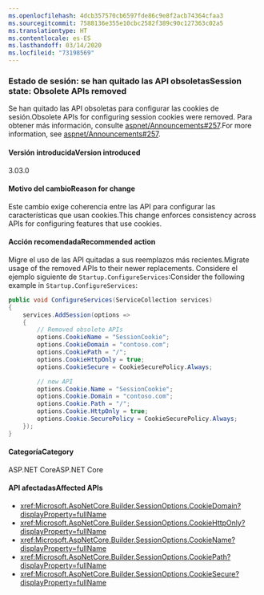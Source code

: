 ```yaml
---
ms.openlocfilehash: 4dcb357570cb6597fde86c9e8f2acb74364cfaa3
ms.sourcegitcommit: 7588136e355e10cbc2582f389c90c127363c02a5
ms.translationtype: HT
ms.contentlocale: es-ES
ms.lasthandoff: 03/14/2020
ms.locfileid: "73198569"
---
```

### <a name="session-state-obsolete-apis-removed"></a><span data-ttu-id="8bad5-101">Estado de sesión: se han quitado las API obsoletas</span><span class="sxs-lookup"><span data-stu-id="8bad5-101">Session state: Obsolete APIs removed</span></span>

<span data-ttu-id="8bad5-102">Se han quitado las API obsoletas para configurar las cookies de sesión.</span><span class="sxs-lookup"><span data-stu-id="8bad5-102">Obsolete APIs for configuring session cookies were removed.</span></span> <span data-ttu-id="8bad5-103">Para obtener más información, consulte [aspnet/Announcements#257](https://github.com/aspnet/Announcements/issues/257).</span><span class="sxs-lookup"><span data-stu-id="8bad5-103">For more information, see [aspnet/Announcements#257](https://github.com/aspnet/Announcements/issues/257).</span></span>

#### <a name="version-introduced"></a><span data-ttu-id="8bad5-104">Versión introducida</span><span class="sxs-lookup"><span data-stu-id="8bad5-104">Version introduced</span></span>

<span data-ttu-id="8bad5-105">3.0</span><span class="sxs-lookup"><span data-stu-id="8bad5-105">3.0</span></span>

#### <a name="reason-for-change"></a><span data-ttu-id="8bad5-106">Motivo del cambio</span><span class="sxs-lookup"><span data-stu-id="8bad5-106">Reason for change</span></span>

<span data-ttu-id="8bad5-107">Este cambio exige coherencia entre las API para configurar las características que usan cookies.</span><span class="sxs-lookup"><span data-stu-id="8bad5-107">This change enforces consistency across APIs for configuring features that use cookies.</span></span>

#### <a name="recommended-action"></a><span data-ttu-id="8bad5-108">Acción recomendada</span><span class="sxs-lookup"><span data-stu-id="8bad5-108">Recommended action</span></span>

<span data-ttu-id="8bad5-109">Migre el uso de las API quitadas a sus reemplazos más recientes.</span><span class="sxs-lookup"><span data-stu-id="8bad5-109">Migrate usage of the removed APIs to their newer replacements.</span></span> <span data-ttu-id="8bad5-110">Considere el ejemplo siguiente de `Startup.ConfigureServices`:</span><span class="sxs-lookup"><span data-stu-id="8bad5-110">Consider the following example in `Startup.ConfigureServices`:</span></span>

```csharp
public void ConfigureServices(ServiceCollection services)
{
    services.AddSession(options =>
    {
        // Removed obsolete APIs
        options.CookieName = "SessionCookie";
        options.CookieDomain = "contoso.com";
        options.CookiePath = "/";
        options.CookieHttpOnly = true;
        options.CookieSecure = CookieSecurePolicy.Always;

        // new API
        options.Cookie.Name = "SessionCookie";
        options.Cookie.Domain = "contoso.com";
        options.Cookie.Path = "/";
        options.Cookie.HttpOnly = true;
        options.Cookie.SecurePolicy = CookieSecurePolicy.Always;
    });
}
```

#### <a name="category"></a><span data-ttu-id="8bad5-111">Categoría</span><span class="sxs-lookup"><span data-stu-id="8bad5-111">Category</span></span>

<span data-ttu-id="8bad5-112">ASP.NET Core</span><span class="sxs-lookup"><span data-stu-id="8bad5-112">ASP.NET Core</span></span>

#### <a name="affected-apis"></a><span data-ttu-id="8bad5-113">API afectadas</span><span class="sxs-lookup"><span data-stu-id="8bad5-113">Affected APIs</span></span>

- <xref:Microsoft.AspNetCore.Builder.SessionOptions.CookieDomain?displayProperty=fullName>
- <xref:Microsoft.AspNetCore.Builder.SessionOptions.CookieHttpOnly?displayProperty=fullName>
- <xref:Microsoft.AspNetCore.Builder.SessionOptions.CookieName?displayProperty=fullName>
- <xref:Microsoft.AspNetCore.Builder.SessionOptions.CookiePath?displayProperty=fullName>
- <xref:Microsoft.AspNetCore.Builder.SessionOptions.CookieSecure?displayProperty=fullName>

<!-- 

#### Affected APIs

- `P:Microsoft.AspNetCore.Builder.SessionOptions.CookieDomain`
- `P:Microsoft.AspNetCore.Builder.SessionOptions.CookieHttpOnly`
- `P:Microsoft.AspNetCore.Builder.SessionOptions.CookieName`
- `P:Microsoft.AspNetCore.Builder.SessionOptions.CookiePath`
- `P:Microsoft.AspNetCore.Builder.SessionOptions.CookieSecure`

-->
